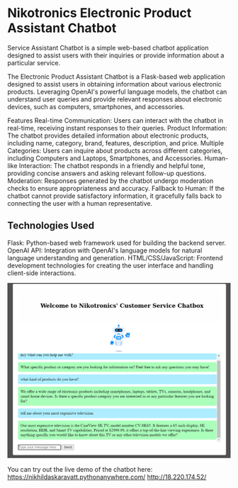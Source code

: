 # Nikotronics Electronic Product Assistant Chatbot

Service Assistant Chatbot is a simple web-based chatbot application designed to assist users with their inquiries or provide information about a particular service.

The Electronic Product Assistant Chatbot is a Flask-based web application designed to assist users in obtaining information about various electronic products. Leveraging OpenAI's powerful language models, the chatbot can understand user queries and provide relevant responses about electronic devices, such as computers, smartphones, and accessories.

Features
Real-time Communication: Users can interact with the chatbot in real-time, receiving instant responses to their queries.
Product Information: The chatbot provides detailed information about electronic products, including name, category, brand, features, description, and price.
Multiple Categories: Users can inquire about products across different categories, including Computers and Laptops, Smartphones, and Accessories.
Human-like Interaction: The chatbot responds in a friendly and helpful tone, providing concise answers and asking relevant follow-up questions.
Moderation: Responses generated by the chatbot undergo moderation checks to ensure appropriateness and accuracy.
Fallback to Human: If the chatbot cannot provide satisfactory information, it gracefully falls back to connecting the user with a human representative.

## Technologies Used
Flask: Python-based web framework used for building the backend server.
OpenAI API: Integration with OpenAI's language models for natural language understanding and generation.
HTML/CSS/JavaScript: Frontend development technologies for creating the user interface and handling client-side interactions.

![Chatbot Screenshot](https://github.com/NDK22/Nikotronics-Chatbot-Assistant/blob/main/eg.png)

You can try out the live demo of the chatbot here: 
https://nikhildaskaravatt.pythonanywhere.com/ 
http://18.220.174.52/

